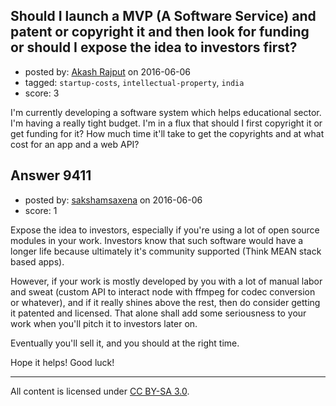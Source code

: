 ## Should I launch a MVP (A Software Service) and patent or copyright it and then look for funding or should I expose the idea to investors first?

- posted by: [Akash Rajput](https://stackexchange.com/users/7895045/akash-rajput) on 2016-06-06
- tagged: `startup-costs`, `intellectual-property`, `india`
- score: 3

I'm currently developing a software system which helps educational sector. I'm having a really tight budget. I'm in a flux that should I first copyright it or get funding for it? How much time it'll take to get the copyrights and at what cost for an app and a web API?


## Answer 9411

- posted by: [sakshamsaxena](https://stackexchange.com/users/8581319/sakshamsaxena) on 2016-06-06
- score: 1

Expose the idea to investors, especially if you're using a lot of open source modules in your work. Investors know that such software would have a longer life because ultimately it's community supported (Think MEAN stack based apps).

However, if your work is mostly developed by you with a lot of manual labor and sweat (custom API to interact node with ffmpeg for codec conversion or whatever), and if it really shines above the rest, then do consider getting it patented and licensed. That alone shall add some seriousness to your work when you'll pitch it to investors later on. 

Eventually you'll sell it, and you should at the right time.

Hope it helps! Good luck!



---

All content is licensed under [CC BY-SA 3.0](https://creativecommons.org/licenses/by-sa/3.0/).
